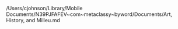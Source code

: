/Users/cjohnson/Library/Mobile Documents/N39PJFAFEV~com~metaclassy~byword/Documents/Art, History, and Milieu.md